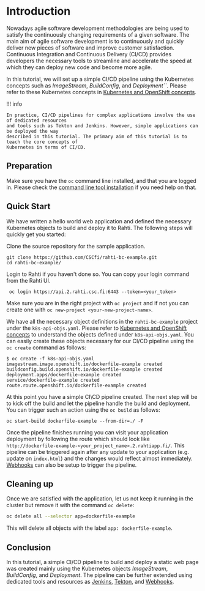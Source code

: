 # Introduction

Nowadays agile software development methodologies are being used to satisfy
the continuously changing requirements of a given software. The main aim of
agile software development is to continuously and quickly deliver new pieces
of software and improve customer satisfaction.  Continuous Integration and
Continuous Delivery (CI/CD) provides developers the necessary tools to streamline
and accelerate the speed at which they can deploy new code and become more agile.

In this tutorial, we will set up a simple CI/CD pipeline using the Kubernetes concepts
such as _ImageStream_, _BuildConfig_, and _Deployment``_. Please refer to these Kubernetes
concepts in [Kubernetes and OpenShift concepts](../concepts.md).

!!! info

    In practice, CI/CD pipelines for complex applications involve the use of dedicated resources
    and tools such as Tekton and Jenkins. However, simple applications can be deployed the way
    described in this tutorial. The primary aim of this tutorial is to teach the core concepts of
    Kubernetes in terms of CI/CD.

## Preparation

Make sure you have the `oc` command line installed, and that you are logged in. Please
check the [command line tool installation](../usage/cli.md) if you need help on that.

## Quick Start

We have written a hello world web application and defined the necessary Kubernetes objects to build
and deploy it to Rahti. The following steps will quickly get you started:

Clone the source repository for the sample application.

```
git clone https://github.com/CSCfi/rahti-bc-example.git
cd rahti-bc-example/
```

Login to Rahti if you haven't done so. You can copy your login command from the Rahti UI.

```
 oc login https://api.2.rahti.csc.fi:6443 --token=<your_token>
```

Make sure you are in the right project with `oc project` and if not you can create one
with `oc new-project <your-new-project-name>`.

We have all the necessary object definitions in the `rahti-bc-example` project under the `k8s-api-objs.yaml`.
Please refer to [Kubernetes and OpenShift concepts](../concepts.md) to understand the objects
defined under `k8s-api-objs.yaml`. You can easily create these objects necessary for our CI/CD pipeline using
the `oc create` command as follows:

```
$ oc create -f k8s-api-objs.yaml
imagestream.image.openshift.io/dockerfile-example created
buildconfig.build.openshift.io/dockerfile-example created
deployment.apps/dockerfile-example created
service/dockerfile-example created
route.route.openshift.io/dockerfile-example created
```

At this point you have a simple CI\CD pipeline created. The next step
will be to kick off the build and let the pipeline handle the build and
deployment. You can trigger such an action using the `oc build` as follows:

```
oc start-build dockerfile-example --from-dir=./ -F
```

Once the pipeline finishes running you can visit your application deployment
by following the route which should look like `http://dockerfile-example-<your_project_name>.2.rahtiapp.fi/`.
This pipeline can be triggered again after any update to your application (e.g. update on `index.html`) and
the changes would reflect almost immediately. [Webhooks](webhooks.md) can also be setup
to trigger the pipeline.

## Cleaning up

Once we are satisfied with the application, let us not keep it running in the
cluster but remove it with the command `oc delete`:

```bash
oc delete all --selector app=dockerfile-example
```

This will delete all objects with the label `app: dockerfile-example`.

## Conclusion

In this tutorial, a simple CI/CD pipeline to build and deploy a static web page was created mainly
using the Kubernetes objects _ImageStream_, _BuildConfig_, and _Deployment_. The pipeline
can be further extended using dedicated tools and resources as [Jenkins](https://docs.openshift.com/container-platform/4.10/cicd/builds/understanding-image-builds.html#builds-strategy-pipeline-build_understanding-image-builds),
[Tekton](https://www.openshift.com/learn/topics/pipelines#tekton), and [Webhooks](webhooks.md).

